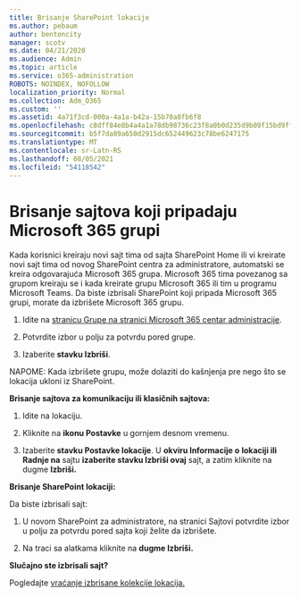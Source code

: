 ```yaml
---
title: Brisanje SharePoint lokacije
ms.author: pebaum
author: bentoncity
manager: scotv
ms.date: 04/21/2020
ms.audience: Admin
ms.topic: article
ms.service: o365-administration
ROBOTS: NOINDEX, NOFOLLOW
localization_priority: Normal
ms.collection: Adm_O365
ms.custom: ''
ms.assetid: 4a71f3cd-000a-4a1a-b42a-15b70a8fb6f8
ms.openlocfilehash: c8dff84e8b4a4a1a78db98736c23f8a0b0d235d9b09f15bd9ff770785badb4f2
ms.sourcegitcommit: b5f7da89a650d2915dc652449623c78be6247175
ms.translationtype: MT
ms.contentlocale: sr-Latn-RS
ms.lasthandoff: 08/05/2021
ms.locfileid: "54118542"
---
```

# <a name="delete-sites-that-belong-to-a-microsoft-365-group"></a>Brisanje sajtova koji pripadaju Microsoft 365 grupi

Kada korisnici kreiraju novi sajt tima od sajta SharePoint Home ili vi kreirate novi sajt tima od novog SharePoint centra za administratore, automatski se kreira odgovarajuća Microsoft 365 grupa. Microsoft 365 tima povezanog sa grupom kreiraju se i kada kreirate grupu Microsoft 365 ili tim u programu Microsoft Teams. Da biste izbrisali SharePoint koji pripada Microsoft 365 grupi, morate da izbrišete Microsoft 365 grupu. 
  
1. Idite na [stranicu Grupe na stranici Microsoft 365 centar administracije](https://portal.office.com/adminportal/home#/groups).
    
2. Potvrdite izbor u polju za potvrdu pored grupe.
    
3. Izaberite **stavku Izbriši**.
    
NAPOME: Kada izbrišete grupu, može dolaziti do kašnjenja pre nego što se lokacija ukloni iz SharePoint.
  
**Brisanje sajtova za komunikaciju ili klasičnih sajtova:**

1. Idite na lokaciju.
  
2. Kliknite na **ikonu Postavke** u gornjem desnom vremenu. 
  
3. Izaberite **stavku Postavke lokacije**. U **okviru Informacije o** **lokaciji ili Radnje na** sajtu **izaberite stavku Izbriši ovaj** sajt, a zatim kliknite na dugme **Izbriši.**
  
**Brisanje SharePoint lokaciji:**

Da biste izbrisali sajt:
  
1. U novom SharePoint za administratore, na stranici Sajtovi  potvrdite izbor u polju za potvrdu pored sajta koji želite da izbrišete. 
    
2. Na traci sa alatkama kliknite na **dugme Izbriši.**
    
**Slučajno ste izbrisali sajt?**

Pogledajte [vraćanje izbrisane kolekcije lokacija.](https://go.microsoft.com/fwlink/?linkid=867660)
  

